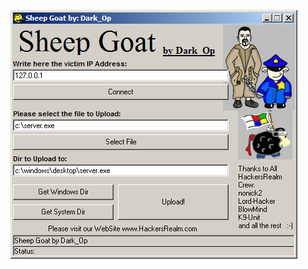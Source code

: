 ![Screenshot](https://raw.githubusercontent.com/Cryakl/Ultimate-RAT-Collection/refs/heads/main/Sheepgoat/Sheepgoat1.0a/Screenshot.png)
